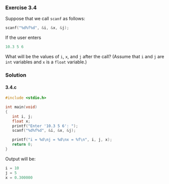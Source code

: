 ### Exercise 3.4
Suppose that we call `scanf` as follows:
```c
scanf("%d%f%d", &i, &x, &j);
```
If the user enters
```c
10.3 5 6
```
What will be the values of `i`, `x`, and `j` after the call? (Assume that `i` and `j` are `int` variables and `x` is a `float` variable.)

### Solution
#### 3.4.c
```c
#include <stdio.h>

int main(void)
{
   int i, j;
   float x;
   printf("Enter '10.3 5 6': ");
   scanf("%d%f%d", &i, &x, &j);

   printf("i = %d\nj = %d\nx = %f\n", i, j, x);
   return 0;
}
```

Output will be:
```c
i = 10
j = 5
x = 0.300000
```

